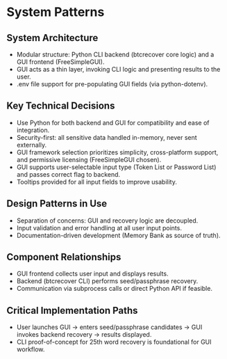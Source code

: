 # System Patterns

## System Architecture
- Modular structure: Python CLI backend (btcrecover core logic) and a GUI frontend (FreeSimpleGUI).
- GUI acts as a thin layer, invoking CLI logic and presenting results to the user.
- .env file support for pre-populating GUI fields (via python-dotenv).

## Key Technical Decisions
- Use Python for both backend and GUI for compatibility and ease of integration.
- Security-first: all sensitive data handled in-memory, never sent externally.
- GUI framework selection prioritizes simplicity, cross-platform support, and permissive licensing (FreeSimpleGUI chosen).
- GUI supports user-selectable input type (Token List or Password List) and passes correct flag to backend.
- Tooltips provided for all input fields to improve usability.

## Design Patterns in Use
- Separation of concerns: GUI and recovery logic are decoupled.
- Input validation and error handling at all user input points.
- Documentation-driven development (Memory Bank as source of truth).

## Component Relationships
- GUI frontend collects user input and displays results.
- Backend (btcrecover CLI) performs seed/passphrase recovery.
- Communication via subprocess calls or direct Python API if feasible.

## Critical Implementation Paths
- User launches GUI → enters seed/passphrase candidates → GUI invokes backend recovery → results displayed.
- CLI proof-of-concept for 25th word recovery is foundational for GUI workflow.
